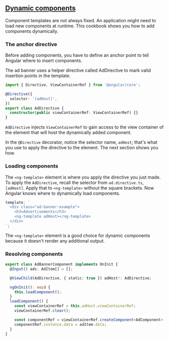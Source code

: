 ## [Dynamic components](https://angular.io/guide/dynamic-component-loader)

Component templates are not always fixed. An application might need to load new components at runtime.
This cookbook shows you how to add components dynamically.

### The anchor directive

Before adding components, you have to define an anchor point to tell Angular where to insert components.

The ad banner uses a helper directive called AdDirective to mark valid insertion points in the template.

```typescript
import { Directive, ViewContainerRef } from '@angular/core';

@Directive({
  selector: '[adHost]',
})
export class AdDirective {
  constructor(public viewContainerRef: ViewContainerRef) {}
}
```

`AdDirective` injects `ViewContainerRef` to gain access to the view container of the element that
will host the dynamically added component.

In the `@Directive` decorator, notice the selector name, `adHost`; that's what you use to apply the
directive to the element. The next section shows you how.

### Loading components

The `<ng-template>` element is where you apply the directive you just made. To apply the
`AdDirective`, recall the selector from `ad.directive.ts`, `[adHost]`. Apply that to
`<ng-template>` without the square brackets. Now Angular knows where to dynamically load components.

```typescript
template: `
  <div class="ad-banner-example">
    <h3>Advertisements</h3>
    <ng-template adHost></ng-template>
  </div>
`;
```

The `<ng-template>` element is a good choice for dynamic components because it doesn't render
any additional output.

### Resolving components

```typescript
export class AdBannerComponent implements OnInit {
  @Input() ads: AdItem[] = [];

  @ViewChild(AdDirective, { static: true }) adHost!: AdDirective;

  ngOnInit(): void {
    this.loadComponent();
  }
  loadComponent() {
    const viewContainerRef = this.adHost.viewContainerRef;
    viewContainerRef.clear();

    const componentRef = viewContainerRef.createComponent<AdComponent>(this.ads[0].component);
    componentRef.instance.data = adItem.data;
  }
}
```

